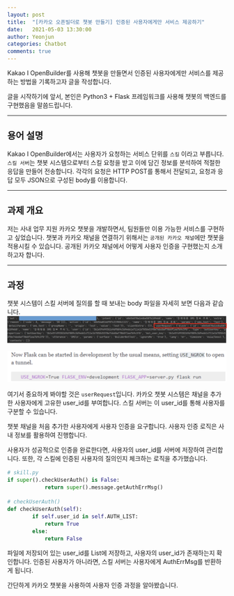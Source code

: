 ```yaml
---
layout: post
title:  "[카카오 오픈빌더로 챗봇 만들기] 인증된 사용자에게만 서비스 제공하기"
date:   2021-05-03 13:30:00
author: Yeonjun
categories: Chatbot
comments: true
---
```

Kakao I OpenBuilder를 사용해 챗봇을 만들면서 인증된 사용자에게만 서비스를 제공하는 방법을 기록하고자 글을 작성합니다.

글을 시작하기에 앞서, 본인은 Python3 + Flask 프레임워크를 사용해 챗봇의 백엔드를 구현했음을 말씀드립니다.

---
## 용어 설명
Kakao I OpenBuilder에서는 사용자가 요청하는 서비스 단위를 `스킬` 이라고 부릅니다.
`스킬 서버`는 챗봇 시스템으로부터 스킬 요청을 받고 이에 담긴 정보를 분석하여 적절한 응답을 만들어 전송합니다. 각각의 요청은 HTTP POST를 통해서 전달되고, 요청과 응답 모두 JSON으로 구성된 body를 이용합니다.

---
## 과제 개요
저는 사내 업무 지원 카카오 챗봇을 개발하면서, 팀원들만 이용 가능한 서비스를 구현하고 싶었습니다. 챗봇과 카카오 채널을 연결하기 위해서는 `공개된 카카오 채널`에만 챗봇을 적용시킬 수 있습니다. 공개된 카카오 채널에서 어떻게 사용자 인증을 구현했는지 소개하고자 합니다.

---
## 과정
챗봇 시스템이 스킬 서버에 질의를 할 때 보내는 body<json> 파일을 자세히 보면 다음과 같습니다.
![1](/assets/2021-05-03-post-image1.png)

![2](/assets/2021-05-06-post-image1.png)

여기서 중요하게 봐야할 것은 `userRequest`입니다.
카카오 챗봇 시스템은 채널을 추가한 사용자에게 고유한 user_id를 부여합니다. 스킬 서버는 이 user_id를 통해 사용자를 구분할 수 있습니다.

챗봇 채널을 처음 추가한 사용자에게 사용자 인증을 요구합니다. 사용자 인증 로직은 사내 정보를 활용하여 진행합니다.

사용자가 성공적으로 인증을 완료한다면, 사용자의 user_id를 서버에 저장하여 관리합니다. 또한, 각 스킬에 인증된 사용자의 질의인지 체크하는 로직을 추가했습니다.

```python
# skill.py
if super().checkUserAuth() is False:
            return super().message.getAuthErrMsg()

# checkUserAuth()
def checkUserAuth(self):
        if self.user_id in self.AUTH_LIST:
            return True
        else:
            return False
```
파일에 저장되어 있는 user_id를 List에 저장하고, 사용자의 user_id가 존재하는지 확인합니다.
인증된 사용자가 아니라면, 스킬 서버는 사용자에게 AuthErrMsg를 반환하게 됩니다.

간단하게 카카오 챗봇을 사용하여 사용자 인증 과정을 알아봤습니다.